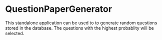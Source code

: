 # QuestionPaperGenerator

This standalone application can be used to to generate random questions stored in the database.
The questions with the highest probablity will be selected.
